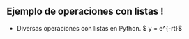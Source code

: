 ## Ejemplo de operaciones con listas !

- Diversas operaciones con listas en Python.
$ y = e^{-rt}$
